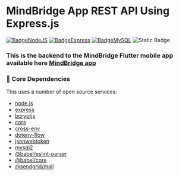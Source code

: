# MindBridge App REST API Using Express.js

[![BadgeNodeJS](https://img.shields.io/badge/MADE%20WITH-NODEJS-brightgreen?style=for-the-badge&logo=Node.js)](https://shields.io/) [![BadgeExpress](https://img.shields.io/badge/USES-EXPRESS-red?style=for-the-badge)](https://shields.io/) [![BadgeMySQL](https://img.shields.io/badge/USES-MYSQL-4479A1?style=for-the-badge&logo=MySQL)](https://shields.io/) ![Static Badge](https://img.shields.io/badge/Deployed%20On-%20RailWay%20-indigo?style=for-the-badge)

### This is the backend to the MindBridge Flutter mobile app available here [MindBridge app](https://github.com/victor-nsengiyumva/mindbridge-app-project)

### :wrench: Core Dependencies

This uses a number of open source services:

* [node.js]
* [express]
* [bcryptjs]
* [cors]
* [cross-env]
* [dotenv-flow]
* [jsonwebtoken]
* [mysql2]
* [@babel/eslint-parser]
* [@babel/core]
* [@sendgrid/mail]

 [git-repo-url]: <https://github.com/arafaysaleem/nodejs_starter_template>
   [node.js]: <http://nodejs.org>
   [express]: <http://expressjs.com>
   [bcryptjs]: <https://github.com/dcodeIO/bcrypt.js#readme>
   [cors]: <https://github.com/expressjs/cors#readme>
   [cross-env]: <https://github.com/kentcdodds/cross-env>
   [deep-email-validator]: <https://github.com/mfbx9da4/deep-email-validator>
   [dotenv-flow]: <https://github.com/kerimdzhanov/dotenv-flow>
   [express-validator]: <https://express-validator.github.io/docs/>
   [jsonwebtoken]: <https://github.com/auth0/node-jsonwebtoken#readme>
   [mysql2]: <https://github.com/sidorares/node-mysql2#readme>
   [@babel/eslint-parser]: <https://github.com/babel/babel>
   [@babel/core]: <https://github.com/babel/babel>
   [mocha]: <https://github.com/mochajs/mocha>
   [chai]: <https://github.com/chaijs/chai>
   [supertest]: <https://github.com/visionmedia/supertest>
   [sinon]: <https://github.com/sinonjs/sinon>
   [decache]: <https://github.com/dwyl/decache>
   [eslint-config-strongloop]: <https://github.com/strongloop/eslint-config-strongloop>
   [@sendgrid/mail]: <https://github.com/sendgrid/sendgrid-nodejs>
   [otp-generator]: <https://github.com/Maheshkumar-Kakade/otp-generator#readme>
